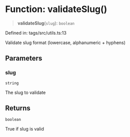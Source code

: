 # Function: validateSlug()

> **validateSlug**(`slug`): `boolean`

Defined in: tags/src/utils.ts:13

Validate slug format (lowercase, alphanumeric + hyphens)

## Parameters

### slug

`string`

The slug to validate

## Returns

`boolean`

True if slug is valid

